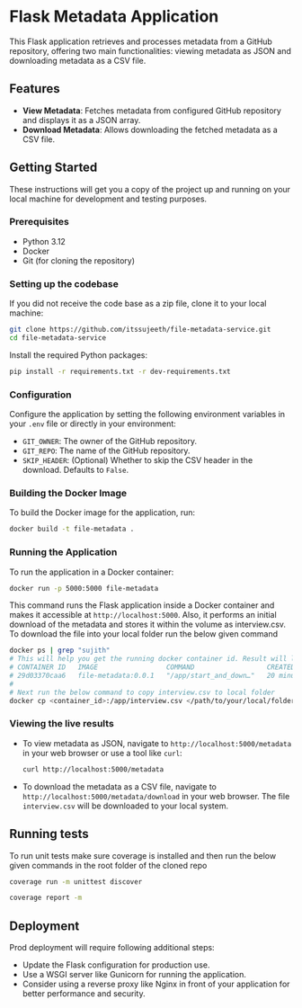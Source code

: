 
# Flask Metadata Application

This Flask application retrieves and processes metadata from a GitHub repository, offering two main functionalities: viewing metadata as JSON and downloading metadata as a CSV file. 

## Features

- **View Metadata**: Fetches metadata from configured GitHub repository and displays it as a JSON array.
- **Download Metadata**: Allows downloading the fetched metadata as a CSV file.

## Getting Started

These instructions will get you a copy of the project up and running on your local machine for development and testing purposes.

### Prerequisites

- Python 3.12
- Docker
- Git (for cloning the repository)

### Setting up the codebase

If you did not receive the code base as a zip file, clone it to your local machine:

```bash
git clone https://github.com/itssujeeth/file-metadata-service.git
cd file-metadata-service
```

Install the required Python packages:

```bash
pip install -r requirements.txt -r dev-requirements.txt
```

### Configuration

Configure the application by setting the following environment variables in your `.env` file or directly in your environment:

- `GIT_OWNER`: The owner of the GitHub repository.
- `GIT_REPO`: The name of the GitHub repository.
- `SKIP_HEADER`: (Optional) Whether to skip the CSV header in the download. Defaults to `False`.

### Building the Docker Image

To build the Docker image for the application, run:

```bash
docker build -t file-metadata .
```

### Running the Application

To run the application in a Docker container:

```bash
docker run -p 5000:5000 file-metadata
```

This command runs the Flask application inside a Docker container and makes it accessible at `http://localhost:5000`.  Also, it performs an initial download of the metadata and stores it within the volume as interview.csv.  To download the file into your local folder run the below given command

```bash
docker ps | grep "sujith"
# This will help you get the running docker container id. Result will look similar to 
# CONTAINER ID   IMAGE                 COMMAND                  CREATED          STATUS          PORTS                    NAMES
# 29d03370caa6   file-metadata:0.0.1   "/app/start_and_down…"   20 minutes ago   Up 20 minutes   0.0.0.0:5000->5000/tcp   jovial_buck
#
# Next run the below command to copy interview.csv to local folder
docker cp <container_id>:/app/interview.csv </path/to/your/local/folder>
```

### Viewing the live results

- To view metadata as JSON, navigate to `http://localhost:5000/metadata` in your web browser or use a tool like `curl`:

  ```bash
  curl http://localhost:5000/metadata
  ```

- To download the metadata as a CSV file, navigate to `http://localhost:5000/metadata/download` in your web browser. The file `interview.csv` will be downloaded to your local system.

## Running tests

To run unit tests make sure coverage is installed and then run the below given commands in the root folder of the cloned repo

```bash
coverage run -m unittest discover

coverage report -m
```

## Deployment

Prod deployment will require following additional steps:
- Update the Flask configuration for production use.
- Use a WSGI server like Gunicorn for running the application.
- Consider using a reverse proxy like Nginx in front of your application for better performance and security.

